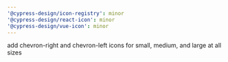 ```yaml
---
'@cypress-design/icon-registry': minor
'@cypress-design/react-icon': minor
'@cypress-design/vue-icon': minor
---
```


add chevron-right and chevron-left icons for small, medium, and large at all sizes
